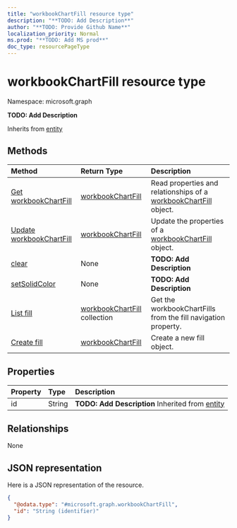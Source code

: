 ```yaml
---
title: "workbookChartFill resource type"
description: "**TODO: Add Description**"
author: "**TODO: Provide Github Name**"
localization_priority: Normal
ms.prod: "**TODO: Add MS prod**"
doc_type: resourcePageType
---
```


# workbookChartFill resource type


Namespace: microsoft.graph

**TODO: Add Description**


Inherits from [entity](../resources/entity.md)

## Methods
|Method|Return Type|Description|
|:---|:---|:---|
|[Get workbookChartFill](../api/workbookchartfill-get.md)|[workbookChartFill](../resources/workbookchartfill.md)|Read properties and relationships of a [workbookChartFill](../resources/workbookchartfill.md) object.|
|[Update workbookChartFill](../api/workbookchartfill-update.md)|[workbookChartFill](../resources/workbookchartfill.md)|Update the properties of a [workbookChartFill](../resources/workbookchartfill.md) object.|
|[clear](../api/workbookchartfill-clear.md)|None|**TODO: Add Description**|
|[setSolidColor](../api/workbookchartfill-setsolidcolor.md)|None|**TODO: Add Description**|
|[List fill](../api/workbookchartdatalabelformat-list-fill.md)|[workbookChartFill](../resources/workbookchartfill.md) collection|Get the workbookChartFills from the fill navigation property.|
|[Create fill](../api/workbookchartdatalabelformat-post-fill.md)|[workbookChartFill](../resources/workbookchartfill.md)|Create a new fill object.|

## Properties
|Property|Type|Description|
|:---|:---|:---|
|id|String|**TODO: Add Description** Inherited from [entity](../resources/entity.md)|

## Relationships
None

## JSON representation
Here is a JSON representation of the resource.
<!-- {
  "blockType": "resource",
  "keyProperty": "id",
  "@odata.type": "microsoft.graph.workbookChartFill",
  "baseType": "microsoft.graph.entity",
  "openType": false
}
-->
``` json
{
  "@odata.type": "#microsoft.graph.workbookChartFill",
  "id": "String (identifier)"
}
```


